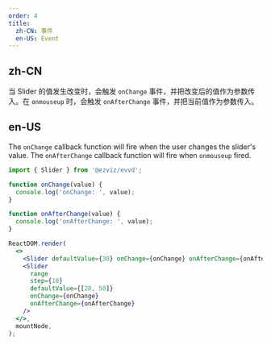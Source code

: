 ```yaml
---
order: 4
title:
  zh-CN: 事件
  en-US: Event
---
```


## zh-CN

当 Slider 的值发生改变时，会触发 `onChange` 事件，并把改变后的值作为参数传入。在 `onmouseup` 时，会触发 `onAfterChange` 事件，并把当前值作为参数传入。

## en-US

The `onChange` callback function will fire when the user changes the slider's value. The `onAfterChange` callback function will fire when `onmouseup` fired.

```jsx
import { Slider } from '@ezviz/evvd';

function onChange(value) {
  console.log('onChange: ', value);
}

function onAfterChange(value) {
  console.log('onAfterChange: ', value);
}

ReactDOM.render(
  <>
    <Slider defaultValue={30} onChange={onChange} onAfterChange={onAfterChange} />
    <Slider
      range
      step={10}
      defaultValue={[20, 50]}
      onChange={onChange}
      onAfterChange={onAfterChange}
    />
  </>,
  mountNode,
);
```

